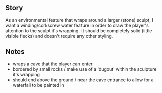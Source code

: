 ## Story
As an environmental feature that wraps around a larger (stone) sculpt, I want a winding/corkscrew water feature in order to draw the player's attention to the sculpt it's wrapping. It should be completely solid (little visible flecks) and doesn't require any other styling.

## Notes
- wraps a cave that the player can enter
- bordered by small rocks / make use of a 'dugout' within the sculpture it's wrapping
- should end above the ground / near the cave entrance to allow for a waterfall to be painted in
